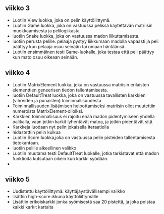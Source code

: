 ## viikko 3
- Luotiin View luokka, joka on pelin käyttöliittymä.
- Luotiin Game luokka, joka on vastuussa pelissä käytettävän matriisin muokkaamisesta ja pelilogiikasta
- luotiin Snake luokka, joka on vastuussa madon liikuttamisesta.
- luotiin perusta pelille. pelaaja pystyy liikkumaan madolla vapaasti ja peli päättyy kun pelaaja osuu seinään tai omaan häntäänsä.
- Luotiin ensimmäinen testi Game-luokalle, joka testaa että peli päättyy kun mato osuu oikeaan seinään.

## viikko 4
- Luotiin MatrixElement luokka, joka on vastuussa matriisin erilaisten elementtien geneerisen tiedon tallentamisesta.
- luotiin DefaultTreat luokka, joka on vastuussa tavallisten karkkien (vihreiden ja punaisten) toiminnallisuudesta.
- Toiminnallisuuden lisäämisen helpottamiseksi matriisin oliot muutettiin numeroista MatrixElement-olioiksi.
- Karkkien toiminnallisuus ei rajoitu enää madon pidentymiseen yhdellä palikalla, vaan jotkin karkit lyhentävät matoa, ja jotkin pidentävät sitä.
- Karkkeja luodaan nyt pelin jokaisella iteraatiolla
- hidastettiin pelin kulkua
- Luotiin Score luokka,joka on vastuussa pelin pisteiden tallentamisesta tietokantaan.
- luotiin pelille alkeellinen valikko
- Luotiin muutama testi DefaultTreat luokalle, jotka tarkistavat että madon funktioita kutsutaan oikein kun karkki syödään.
- 

## viikko 5
- Uudistettu käyttöliittymä: käyttäjäystävällisempi valikko
- lisättiin high-score ikkuna käyttöliittymälle
- Lisättiin erikoiskarkki jonka syömisestä saa 20 pistettä, ja joka poistaa kaikki karkit kartalta


